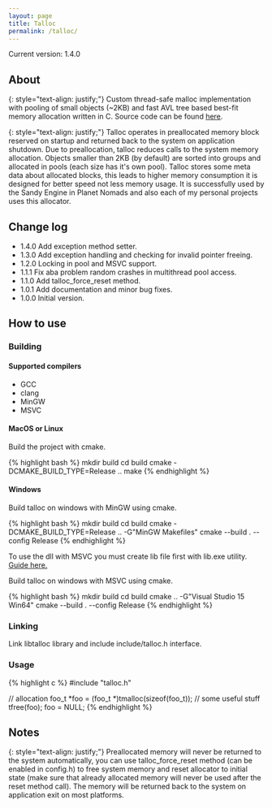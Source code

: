 ```yaml
---
layout: page
title: Talloc 
permalink: /talloc/
---
```

Current version: 1.4.0

## About 

{: style="text-align: justify;"}
Custom thread-safe malloc implementation with pooling of small objects (~2KB) and fast AVL tree based best-fit memory 
allocation written in C. Source code can be found [here](https://github.com/travisdoor/talloc).

{: style="text-align: justify;"}
Talloc operates in preallocated memory block reserved on startup and returned back to the system on application 
shutdown. Due to preallocation, talloc reduces calls to the system memory allocation. Objects smaller than 2KB (by default)
are sorted into groups and allocated in pools (each size has it's own pool). Talloc stores some meta data about
allocated blocks, this leads to higher memory consumption it is designed for better speed not less memory usage.
It is successfully used by the Sandy Engine in Planet Nomads and also each of my personal projects uses this allocator.

## Change log
  * 1.4.0 Add exception method setter. 
  * 1.3.0 Add exception handling and checking for invalid pointer freeing.
  * 1.2.0 Locking in pool and MSVC support.
  * 1.1.1 Fix aba problem random crashes in multithread pool access.
  * 1.1.0 Add talloc_force_reset method.
  * 1.0.1 Add documentation and minor bug fixes.
  * 1.0.0 Initial version.

## How to use
### Building 
#### Supported compilers
  * GCC
  * clang
  * MinGW
  * MSVC

#### MacOS or Linux
Build the project with cmake.

{% highlight bash %}
mkdir build
cd build
cmake -DCMAKE_BUILD_TYPE=Release ..
make
{% endhighlight %}

#### Windows
Build talloc on windows with MinGW using cmake.

{% highlight bash %}
mkdir build
cd build
cmake -DCMAKE_BUILD_TYPE=Release .. -G"MinGW Makefiles"
cmake --build . --config Release
{% endhighlight %}

To use the dll with MSVC you must create lib file first with lib.exe utility. 
[Guide here.](http://www.mingw.org/wiki/MSVC_and_MinGW_DLLs)

Build talloc on windows with MSVC using cmake.

{% highlight bash %}
mkdir build
cd build
cmake .. -G"Visual Studio 15 Win64"
cmake --build . --config Release
{% endhighlight %}

### Linking
Link libtalloc library and include include/talloc.h interface.

### Usage

{% highlight c %}
#include "talloc.h"

// allocation
foo_t *foo = (foo_t *)tmalloc(sizeof(foo_t));
// some useful stuff
tfree(foo);
foo = NULL;
{% endhighlight %}

## Notes 

{: style="text-align: justify;"}
Preallocated memory will never be returned to the system automatically, you can use talloc_force_reset method 
(can be enabled in config.h) to free system memory and reset allocator to initial state (make sure that already allocated
memory will never be used after the reset method call). The memory will be returned back to the system on application exit 
on most platforms.

